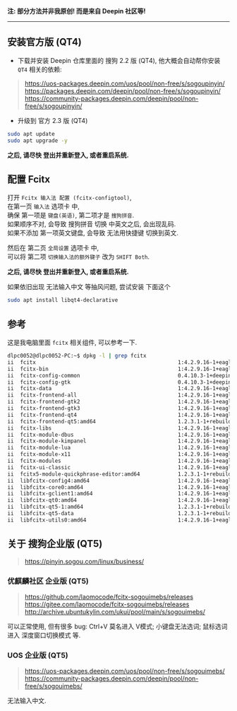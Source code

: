**注: 部分方法并非我原创! 而是来自 Deepin 社区等!**

---

## 安装官方版 (QT4)

- 下载并安装 Deepin 仓库里面的 搜狗 2.2 版 (QT4), 他大概会自动帮你安装 `QT4` 相关的依赖:
> https://uos-packages.deepin.com/uos/pool/non-free/s/sogoupinyin/  
> https://packages.deepin.com/deepin/pool/non-free/s/sogoupinyin/  
> https://community-packages.deepin.com/deepin/pool/non-free/s/sogoupinyin/  

- 升级到 官方 2.3 版 (QT4)
``` sh
sudo apt update
sudo apt upgrade -y
```

**之后, 请尽快 登出并重新登入, 或者重启系统.**


## 配置 Fcitx
打开 `Fcitx 输入法 配置 (fcitx-configtool)`,  
在第一页 `输入法` 选项卡 中,  
确保 第一项是 `键盘(英语)`, 第二项才是 `搜狗拼音`.  
如果顺序不对, 会导致 搜狗拼音 切换 中英文之后, 会出现乱码.  
如果不添加 第一项英文键盘, 会导致 无法用快捷键 切换到英文.  

然后在 第二页 `全局设置` 选项卡 中,  
可以将 第二项 `切换输入法的额外键子` 改为 `SHIFT Both`.  

**之后, 请尽快 登出并重新登入, 或者重启系统.**

如果依旧出现 无法输入中文 等抽风问题, 尝试安装 下面这个
``` sh
sudo apt install libqt4-declarative
```

## 参考

这是我电脑里面 `fcitx` 相关组件, 可以参考一下.

``` sh
dlpc0052@dlpc0052-PC:~$ dpkg -l | grep fcitx
ii  fcitx                                             1:4.2.9.16-1+eagle                          all          Flexible Input Method Framework
ii  fcitx-bin                                         1:4.2.9.16-1+eagle                          amd64        Flexible Input Method Framework - essential binaries
ii  fcitx-config-common                               0.4.10.3-1+deepin                           all          graphic Fcitx configuration tool - common files
ii  fcitx-config-gtk                                  0.4.10.3-1+deepin                           amd64        graphic Fcitx configuration tool - Gtk+ 3 version
ii  fcitx-data                                        1:4.2.9.16-1+eagle                          all          Flexible Input Method Framework - essential data files
ii  fcitx-frontend-all                                1:4.2.9.16-1+eagle                          all          Flexible Input Method Framework - frontends metapackage
ii  fcitx-frontend-gtk2                               1:4.2.9.16-1+eagle                          amd64        Flexible Input Method Framework - GTK+ 2 IM Module frontend
ii  fcitx-frontend-gtk3                               1:4.2.9.16-1+eagle                          amd64        Flexible Input Method Framework - GTK+ 3 IM Module frontend
ii  fcitx-frontend-qt4                                1:4.2.9.16-1+eagle                          amd64        Flexible Input Method Framework - Qt4 IM Module frontend
ii  fcitx-frontend-qt5:amd64                          1.2.3.1-1+rebuild                           amd64        Free Chinese Input Toy of X - Qt5 IM Module frontend
ii  fcitx-libs                                        1:4.2.9.16-1+eagle                          all          Flexible Input Method Framework - metapackage for libraries
ii  fcitx-module-dbus                                 1:4.2.9.16-1+eagle                          amd64        Flexible Input Method Framework - D-Bus module and IPC frontend
ii  fcitx-module-kimpanel                             1:4.2.9.16-1+eagle                          amd64        Flexible Input Method Framework - KIMPanel protocol module
ii  fcitx-module-lua                                  1:4.2.9.16-1+eagle                          amd64        Flexible Input Method Framework - Lua module
ii  fcitx-module-x11                                  1:4.2.9.16-1+eagle                          amd64        Flexible Input Method Framework - X11 module and XIM frontend
ii  fcitx-modules                                     1:4.2.9.16-1+eagle                          amd64        Flexible Input Method Framework - core modules
ii  fcitx-ui-classic                                  1:4.2.9.16-1+eagle                          amd64        Flexible Input Method Framework - Classic user interface
ii  fcitx5-module-quickphrase-editor:amd64            1.2.3.1-1+rebuild                           amd64        Flexible Input Method Framework - Quick Phrase editor module
ii  libfcitx-config4:amd64                            1:4.2.9.16-1+eagle                          amd64        Flexible Input Method Framework - configuration support library
ii  libfcitx-core0:amd64                              1:4.2.9.16-1+eagle                          amd64        Flexible Input Method Framework - library of core functions
ii  libfcitx-gclient1:amd64                           1:4.2.9.16-1+eagle                          amd64        Flexible Input Method Framework - D-Bus client library for Glib
ii  libfcitx-qt0:amd64                                1:4.2.9.16-1+eagle                          amd64        Flexible Input Method Framework - Meta package for Qt library
ii  libfcitx-qt5-1:amd64                              1.2.3.1-1+rebuild                           amd64        Free Chinese Input Toy of X - D-Bus client libraries for Qt5
ii  libfcitx-qt5-data                                 1.2.3.1-1+rebuild                           all          Free Chinese Input Toy of X - data files for Qt5 integration
ii  libfcitx-utils0:amd64                             1:4.2.9.16-1+eagle                          amd64        Flexible Input Method Framework - utility support library
```


## 关于 搜狗企业版 (QT5)
> https://pinyin.sogou.com/linux/business/

### 优麒麟社区 企业版 (QT5)
> https://github.com/laomocode/fcitx-sogouimebs/releases  
> https://gitee.com/laomocode/fcitx-sogouimebs/releases  
> http://archive.ubuntukylin.com/ukui/pool/main/s/sogouimebs/  

可以正常使用, 但有很多 bug: Ctrl+V 莫名进入 V模式; 小键盘无法选词; 鼠标选词 进入 深度窗口切换模式 等.


### UOS 企业版 (QT5)
> https://uos-packages.deepin.com/uos/pool/non-free/s/sogouimebs/  
> https://community-packages.deepin.com/deepin/pool/non-free/s/sogouimebs/  

无法输入中文.
